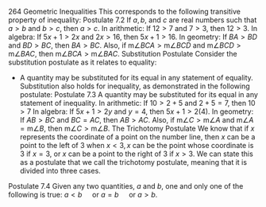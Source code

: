 264 Geometric Inequalities
This corresponds to the following transitive property of inequality:
Postulate 7.2
If $a, b$, and $c$ are real numbers such that $a>b$ and $b>c$, then $a>c$.
In arithmetic: If $12>7$ and $7>3$, then $12>3$.
In algebra: If $5 x+1>2 x$ and $2 x>16$, then $5 x+1>16$.
In geometry: If $B A>B D$ and $B D>B C$, then $B A>B C$.
Also, if $\mathrm{m} \angle B C A>\mathrm{m} \angle B C D$ and $\mathrm{m} \angle B C D>\mathrm{m} \angle B A C$, then $\mathrm{m} \angle B C A>\mathrm{m} \angle B A C$.
Substitution Postulate
Consider the substitution postulate as it relates to equality:
- A quantity may be substituted for its equal in any statement of equality.
Substitution also holds for inequality, as demonstrated in the following postulate:
Postulate 7.3 A quantity may be substituted for its equal in any statement of inequality.
In arithmetic: If $10>2+5$ and $2+5=7$, then $10>7$
In algebra: If $5 x+1>2 y$ and $y=4$, then $5 x+1>2(4)$.
In geometry: If $A B>B C$ and $B C=A C$, then $A B>A C$.
Also, if $\mathrm{m} \angle C>\mathrm{m} \angle A$ and $\mathrm{m} \angle A=\mathrm{m} \angle B$, then $\mathrm{m} \angle C>\mathrm{m} \angle B$.
The Trichotomy Postulate
We know that if $x$ represents the coordinate of a point on the number line, then $x$ can be a point to the left of 3 when $x<3, x$ can be the point whose coordinate is 3 if $x=3$, or $x$ can be a point to the right of 3 if $x>3$. We can state this as a postulate that we call the trichotomy postulate, meaning that it is divided into three cases.

Postulate 7.4 Given any two quantities, $a$ and $b$, one and only one of the following is true: $a<b \quad$ or $a=b \quad$ or $a>b$.